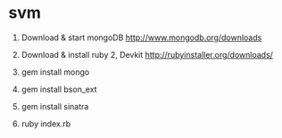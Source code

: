 svm
===
1. Download & start mongoDB 
http://www.mongodb.org/downloads

2. Download & install ruby 2, Devkit 
http://rubyinstaller.org/downloads/

3. gem install mongo
4. gem install bson_ext
5. gem install sinatra
6. ruby index.rb


